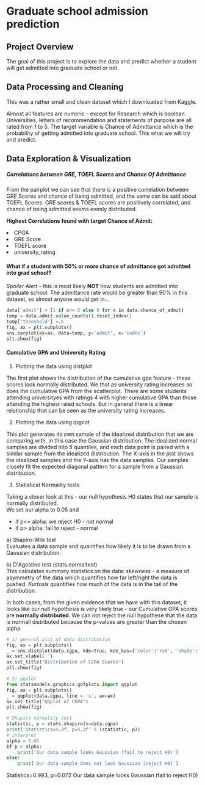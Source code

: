 # Graduate school admission prediction

## Project Overview
The goal of this project is to explore the data and predict whether a student will get admitted into graduate school or not.

## Data Processing and Cleaning
This was a rather small and clean dataset which I downloaded from Kaggle.

Almost all features are numeric - except for Research which is boolean. Universities, letters of recommendation and statements of purpose are all rated from 1 to 5. The target variable is Chance of Admittance which is the probability of getting admitted into graduate school. This what we will try and predict.

## Data Exploration & Visualization

##### Correlations between GRE, TOEFL Scores and Chance Of Admittance
From the pairplot we can see that there is a positive correlation between GRE Scores and chance of being admitted, and the same can be said about TOEFL Scores. GRE scores & TOEFL scores are positively correlated, and chance of being admitted seems evenly distributed.

<b>Highest Correlations found with target Chance of Admit:</b>

<li>CPGA</li>
<li>GRE Score</li>
<li>TOEFL score</li>
<li>university_rating</li>

#### What if a student with 50% or more chance of admittance got admitted into grad school?

<em>Spoiler Alert</em> - this is most likely <b>NOT</b> how students are admitted into graduate school. The admittance rate would be greater than 90% in this dataset, so almost anyone would get in...

```python
data['admit'] = [1 if x>=.5 else 0 for x in data.chance_of_admit]
temp = data.admit.value_counts().reset_index()
temp['threshold'] =.5
fig, ax = plt.subplots()
sns.barplot(ax=ax, data=temp, y='admit', x='index')
plt.show(fig)

```


#### Cumulative GPA and University Rating

1) Plotting the data using distplot

The first plot shows the distribution of the cumulative gpa feature - these scores look normally distributed.
We that as university rating increases so does the cumulative GPA from the scatterplot. There are some students attending universityes with ratings 4 with higher cumulative GPA than those attending the highest rated schools. But in general there is a linear relationship that can be seen as the university rating increases.

2) Plotting the data using qqplot 

This plot generates its own sample of the idealized distribution that we are comparing with, in this case the Gaussian distribution. The idealized normal samples are divided into 5 quantiles, and each data point is paired with a similar sample from the idealized distribution. The X-axis in the plot shows the idealized samples and the Y-axis has the data samples.
Our samples closely fit the expected diagonal pattern for a sample from a Gaussian distribution.

3) Statistical Normality tests

Taking a closer look at this - our null hypothesis H0 states that our sample is normally distributed. <br>We set our alpha to 0.05 and <br>
* if p<= alpha: we reject H0 - not normal
* if p> alpha: fail to reject - normal

a) Shapiro-Wilk test <br>
Evaluates a data sample and quantifies how likely it is to be drawn from a Gaussian distribution.

b) D'Agostino test (stats.normaltest) <br>
This calculates summary statistics on the data: <em>skewness</em> - a measure of asymmetry of the data which quantifies how far left/right the data is pushed. <em>Kurtosis</em> quantifies how much of the data is in the tail of the distribution.

In both cases, from  the given evidence that we have with this dataset, it looks like our null hypothesis is very likely true - our Cumulative GPA scores are <b>normally distributed</b>. We can not reject the null hypothese that the data is normall distributed because the p-values are greater than the chosen alpha<br>

```python
# 1) general plot of data distribution
fig, ax = plt.subplots()
_ = sns.distplot(data.cgpa, kde=True, kde_kws={'color':'red', 'shade':True, 'lw':1}, ax=ax)
ax.set_xlabel('')
ax.set_title("Distribution of CGPA Scores")
plt.show(fig)
```

```python
# 2) qqplot
from statsmodels.graphics.gofplots import qqplot
fig, ax = plt.subplots()
_ = qqplot(data.cgpa, line = 's', ax=ax)
ax.set_title("QQplot of CGPA")
plt.show(fig)
```

```python
# Shapiro normality test
statistic, p = stats.shapiro(x=data.cgpa)
print('Statistics=%.3f, p=%.3f' % (statistic, p))
# interpret
alpha = 0.05
if p > alpha:
    print('Our data sample looks Gaussian (fail to reject H0)')
else:
    print('Our data sample does not look Gaussian (reject H0)')
```

Statistics=0.993, p=0.072
Our data sample looks Gaussian (fail to reject H0)
